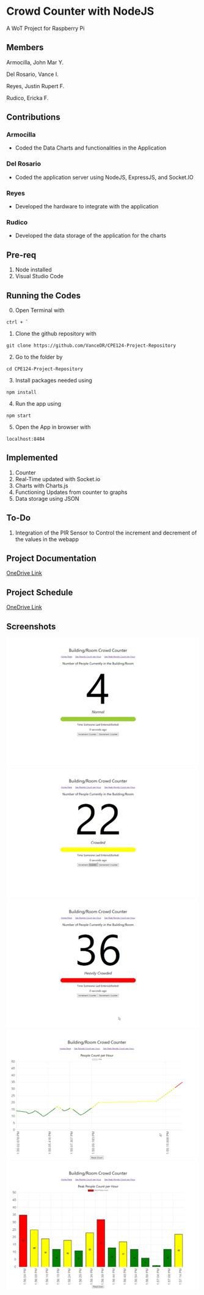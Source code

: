 # Crowd Counter with NodeJS

A WoT Project for Raspberry Pi

## Members

Armocilla, John Mar Y.

Del Rosario, Vance I.

Reyes, Justin Rupert F.

Rudico, Ericka F. 

## Contributions
### Armocilla
- Coded the Data Charts and functionalities in the Application

### Del Rosario
- Coded the application server using NodeJS, ExpressJS, and Socket.IO

### Reyes
- Developed the hardware to integrate with the application

### Rudico
- Developed the data storage of the application for the charts

## Pre-req
1. Node installed
2. Visual Studio Code

## Running the Codes
0. Open Terminal with 
```
ctrl + `
```
1. Clone the github repository with 
```
git clone https://github.com/VanceDR/CPE124-Project-Repository
```
2. Go to the folder by 
```
cd CPE124-Project-Repository
```
3. Install packages needed using 
```
npm install
```
4. Run the app using 
```
npm start
```
5. Open the App in browser with
```
localhost:8484
```


## Implemented
1. Counter
2. Real-Time updated with Socket.io
3. Charts with Charts.js
4. Functioning Updates from counter to graphs
5. Data storage using JSON

## To-Do
1. Integration of the PIR Sensor to Control the increment and decrement of the values in the webapp

## Project Documentation
[OneDrive Link](https://mymailmapuaedu-my.sharepoint.com/:w:/g/personal/videlrosario_mymail_mapua_edu_ph/EdGDAzNAJyhJtPPZHuMnM1sBnb4RF5dcNqwkgaTv3eMpMw?e=CTHhUd
)

## Project Schedule
[OneDrive Link](https://mymailmapuaedu-my.sharepoint.com/:x:/g/personal/videlrosario_mymail_mapua_edu_ph/EUeGRbVvGL9Kq_PMt5Lf6D8Bgrw-H90OozBCuEpummQzMQ?e=cDyXBx)

## Screenshots
![Main Page State 1](docs/ui1.png)
![Main Page State 2](docs/ui2.png)
![Main Page State 3](docs/ui3.png)
![People Count](docs/ui4.png)
![Peak People Count](docs/ui5.png)
